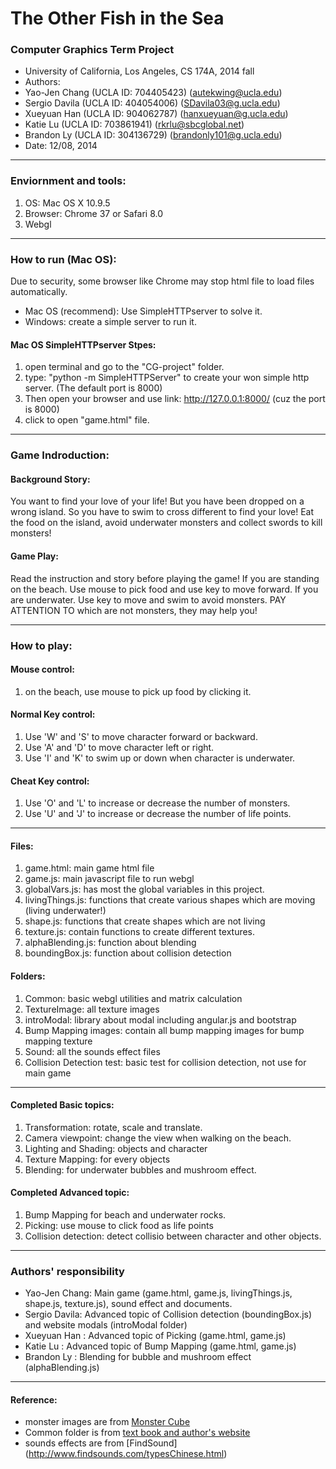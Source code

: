 The Other Fish in the Sea
=====================================================
### Computer Graphics Term Project
* University of California, Los Angeles, CS 174A, 2014 fall
* Authors:
 * Yao-Jen Chang   (UCLA ID: 704405423) (autekwing@ucla.edu)
 * Sergio Davila   (UCLA ID: 404054006) (SDavila03@g.ucla.edu)
 * Xueyuan Han     (UCLA ID: 904062787) (hanxueyuan@g.ucla.edu)
 * Katie Lu        (UCLA ID: 703861941) (rkrlu@sbcglobal.net)
 * Brandon Ly      (UCLA ID: 304136729) (brandonly101@g.ucla.edu)
* Date: 12/08, 2014

----------------------------------------------------
### Enviornment and tools:
1. OS: Mac OS X 10.9.5
2. Browser: Chrome 37 or Safari 8.0
3. Webgl

----------------------------------------------------
### How to run (Mac OS):
Due to security, some browser like Chrome may stop html file to load files automatically.
* Mac OS (recommend): Use SimpleHTTPserver to solve it.
* Windows: create a simple server to run it.

#### Mac OS SimpleHTTPserver Stpes:

1. open terminal and go to the "CG-project"  folder.
2. type: "python -m SimpleHTTPServer" to create your won simple http server. (The default port is 8000)
3. Then open your browser and use link: http://127.0.0.1:8000/ (cuz the port is 8000)
4. click to open "game.html" file.

----------------------------------------------------
### Game Indroduction:

#### Background Story:
You want to find your love of your life! But you have been dropped on a wrong island. 
So you have to swim to cross different to find your love! 
Eat the food on the island, avoid underwater monsters and collect swords to kill monsters!

#### Game Play:
Read the instruction and story before playing the game!
If you are standing on the beach. Use mouse to pick food and use key to move forward.
If you are underwater. Use key to move and swim to avoid monsters.
PAY ATTENTION TO which are not monsters, they may help you!

----------------------------------------------------
### How to play:

#### Mouse control:
1. on the beach, use mouse to pick up food by clicking it.

#### Normal Key control:
1. Use 'W' and 'S' to move character forward or backward.
2. Use 'A' and 'D' to move character left or right.
3. Use 'I' and 'K' to swim up or down when character is underwater.

#### Cheat Key control:
1. Use 'O' and 'L' to increase or decrease the number of monsters.
2. Use 'U' and 'J' to increase or decrease the number of life points.

----------------------------------------------------
#### Files:
1. game.html:        main game html file
2. game.js:          main javascript file to run webgl
3. globalVars.js:    has most the global variables in this project.
4. livingThings.js:  functions that create various shapes which are moving (living underwater!)
5. shape.js:         functions that create shapes which are not living
6. texture.js:       contain functions to create different textures.
7. alphaBlending.js: function about blending
8. boundingBox.js:   function about collision detection

#### Folders:
1. Common:              basic webgl utilities and matrix calculation
2. TextureImage:        all texture images
3. introModal:          library about modal including angular.js and bootstrap
4. Bump Mapping images: contain all bump mapping images for bump mapping texture
5. Sound:               all the sounds effect files
6. Collision Detection test: basic test for collision detection, not use for main game

----------------------------------------------------
#### Completed Basic topics:
1. Transformation:       rotate, scale and translate.
2. Camera viewpoint:     change the view when walking on the beach.
3. Lighting and Shading: objects and character
4. Texture Mapping:      for every objects
5. Blending:             for underwater bubbles and mushroom effect.

#### Completed Advanced topic:
1. Bump Mapping for beach and underwater rocks.
2. Picking: use mouse to click food as life points
3. Collision detection: detect collisio between character and other objects.

----------------------------------------------------
### Authors' responsibility
 * Yao-Jen Chang: Main game (game.html, game.js, livingThings.js, shape.js, texture.js), sound effect and documents.
 * Sergio Davila: Advanced topic of Collision detection (boundingBox.js) and website modals (introModal folder)
 * Xueyuan Han  : Advanced topic of Picking (game.html, game.js)
 * Katie Lu     : Advanced topic of Bump Mapping (game.html, game.js)
 * Brandon Ly   : Blending for bubble and mushroom effect (alphaBlending.js)

----------------------------------------------------
#### Reference:
* monster images are from [Monster Cube](https://www.behance.net/gallery/4531779/Monster-Cube)
* Common folder is from [text book and author's website](http://www.cs.unm.edu/~angel/WebGL/7E/)
* sounds effects are from [FindSound] (http://www.findsounds.com/typesChinese.html)
